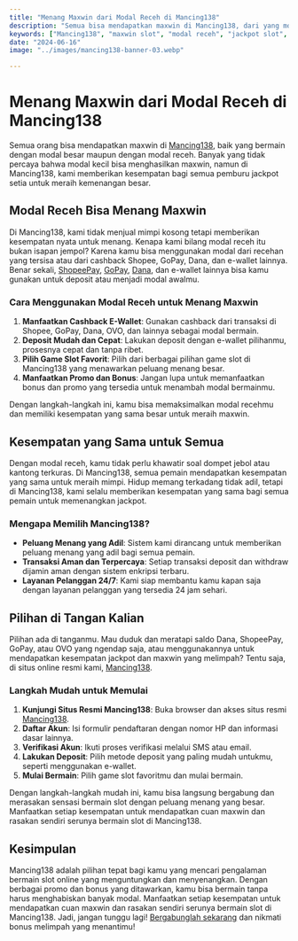 ```yaml
---
title: "Menang Maxwin dari Modal Receh di Mancing138"
description: "Semua bisa mendapatkan maxwin di Mancing138, dari yang modal besar hingga modal receh. Gunakan cashback dari Shopee, GoPay, Dana, dan e-wallet lainnya untuk meraih jackpot di Mancing138!"
keywords: ["Mancing138", "maxwin slot", "modal receh", "jackpot slot", "cashback e-wallet", "slot gacor", "slot online 2024", "slot terpercaya"]
date: "2024-06-16"
image: "../images/mancing138-banner-03.webp"

---
```


# Menang Maxwin dari Modal Receh di Mancing138

Semua orang bisa mendapatkan maxwin di [Mancing138](https://178.62.253.249), baik yang bermain dengan modal besar maupun dengan modal receh. Banyak yang tidak percaya bahwa modal kecil bisa menghasilkan maxwin, namun di Mancing138, kami memberikan kesempatan bagi semua pemburu jackpot setia untuk meraih kemenangan besar.

## Modal Receh Bisa Menang Maxwin

Di Mancing138, kami tidak menjual mimpi kosong tetapi memberikan kesempatan nyata untuk menang. Kenapa kami bilang modal receh itu bukan isapan jempol? Karena kamu bisa menggunakan modal dari recehan yang tersisa atau dari cashback Shopee, GoPay, Dana, dan e-wallet lainnya. Benar sekali, [ShopeePay](https://shopee.co.id/m/shopeepay), [GoPay](https://www.gojek.com/gopay/), [Dana](https://www.dana.id/), dan e-wallet lainnya bisa kamu gunakan untuk deposit atau menjadi modal awalmu.

### Cara Menggunakan Modal Receh untuk Menang Maxwin

1. **Manfaatkan Cashback E-Wallet**: Gunakan cashback dari transaksi di Shopee, GoPay, Dana, OVO, dan lainnya sebagai modal bermain.
2. **Deposit Mudah dan Cepat**: Lakukan deposit dengan e-wallet pilihanmu, prosesnya cepat dan tanpa ribet.
3. **Pilih Game Slot Favorit**: Pilih dari berbagai pilihan game slot di Mancing138 yang menawarkan peluang menang besar.
4. **Manfaatkan Promo dan Bonus**: Jangan lupa untuk memanfaatkan bonus dan promo yang tersedia untuk menambah modal bermainmu.

Dengan langkah-langkah ini, kamu bisa memaksimalkan modal recehmu dan memiliki kesempatan yang sama besar untuk meraih maxwin.

## Kesempatan yang Sama untuk Semua

Dengan modal receh, kamu tidak perlu khawatir soal dompet jebol atau kantong terkuras. Di Mancing138, semua pemain mendapatkan kesempatan yang sama untuk meraih mimpi. Hidup memang terkadang tidak adil, tetapi di Mancing138, kami selalu memberikan kesempatan yang sama bagi semua pemain untuk memenangkan jackpot.

### Mengapa Memilih Mancing138?

- **Peluang Menang yang Adil**: Sistem kami dirancang untuk memberikan peluang menang yang adil bagi semua pemain.
- **Transaksi Aman dan Terpercaya**: Setiap transaksi deposit dan withdraw dijamin aman dengan sistem enkripsi terbaru.
- **Layanan Pelanggan 24/7**: Kami siap membantu kamu kapan saja dengan layanan pelanggan yang tersedia 24 jam sehari.

## Pilihan di Tangan Kalian

Pilihan ada di tanganmu. Mau duduk dan meratapi saldo Dana, ShopeePay, GoPay, atau OVO yang ngendap saja, atau menggunakannya untuk mendapatkan kesempatan jackpot dan maxwin yang melimpah? Tentu saja, di situs online resmi kami, [Mancing138](https://178.62.253.249).

### Langkah Mudah untuk Memulai

1. **Kunjungi Situs Resmi Mancing138**: Buka browser dan akses situs resmi [Mancing138](https://178.62.253.249).
2. **Daftar Akun**: Isi formulir pendaftaran dengan nomor HP dan informasi dasar lainnya.
3. **Verifikasi Akun**: Ikuti proses verifikasi melalui SMS atau email.
4. **Lakukan Deposit**: Pilih metode deposit yang paling mudah untukmu, seperti menggunakan e-wallet.
5. **Mulai Bermain**: Pilih game slot favoritmu dan mulai bermain.

Dengan langkah-langkah mudah ini, kamu bisa langsung bergabung dan merasakan sensasi bermain slot dengan peluang menang yang besar. Manfaatkan setiap kesempatan untuk mendapatkan cuan maxwin dan rasakan sendiri serunya bermain slot di Mancing138.

## Kesimpulan

Mancing138 adalah pilihan tepat bagi kamu yang mencari pengalaman bermain slot online yang menguntungkan dan menyenangkan. Dengan berbagai promo dan bonus yang ditawarkan, kamu bisa bermain tanpa harus menghabiskan banyak modal. Manfaatkan setiap kesempatan untuk mendapatkan cuan maxwin dan rasakan sendiri serunya bermain slot di Mancing138. Jadi, jangan tunggu lagi! [Bergabunglah sekarang](https://178.62.253.249) dan nikmati bonus melimpah yang menantimu!
